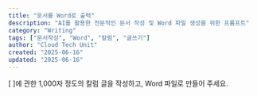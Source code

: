 ```yaml
---
title: "문서를 Word로 출력"
description: "AI를 활용한 전문적인 문서 작성 및 Word 파일 생성을 위한 프롬프트"
category: "Writing"
tags: ["문서작성", "Word", "칼럼", "글쓰기"]
author: "Cloud Tech Unit"
created: "2025-06-16"
updated: "2025-06-16"
---
```


[ ]에 관한 1,000자 정도의 칼럼 글을 작성하고, Word 파일로 만들어 주세요.
